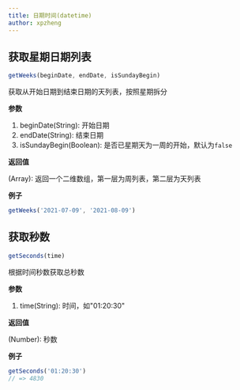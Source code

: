 ```yaml
---
title: 日期时间(datetime)
author: xpzheng
---
```


## 获取星期日期列表

<example>
  <datetime-getWeeks />
</example>

```js
getWeeks(beginDate, endDate, isSundayBegin)
```

获取从开始日期到结束日期的天列表，按照星期拆分

**参数**

1. beginDate(String): 开始日期
2. endDate(String): 结束日期
3. isSundayBegin(Boolean): 是否已星期天为一周的开始，默认为`false`

**返回值**

(Array): 返回一个二维数组，第一层为周列表，第二层为天列表

**例子**

```js
getWeeks('2021-07-09', '2021-08-09')
```

## 获取秒数

<example>
  <datetime-getSeconds />
</example>

```js
getSeconds(time)
```

根据时间秒数获取总秒数

**参数**
1. time(String): 时间，如"01:20:30"

**返回值**

(Number): 秒数

**例子**

```js
getSeconds('01:20:30')
// => 4830
```